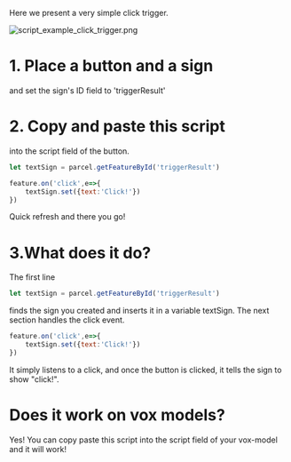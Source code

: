 Here we present a very simple click trigger.

![script_example_click_trigger.png](/script_example_click_trigger.png)

# 1. Place a button and a sign

and set the sign's ID field to 'triggerResult'

# 2. Copy and paste this script
into the script field of the button.

```js
let textSign = parcel.getFeatureById('triggerResult')

feature.on('click',e=>{
	textSign.set({text:'Click!'})
})


```

Quick refresh and there you go!

# 3.What does it do?
The first line
```js
let textSign = parcel.getFeatureById('triggerResult')
```
finds the sign you created and inserts it in a variable textSign.
The next section handles the click event. 
```js
feature.on('click',e=>{
	textSign.set({text:'Click!'})
})
```
It simply listens to a click, and once the button is clicked, it tells the sign to show "click!".

# Does it work on vox models?

Yes! You can copy paste this script into the script field of your vox-model and it will work!